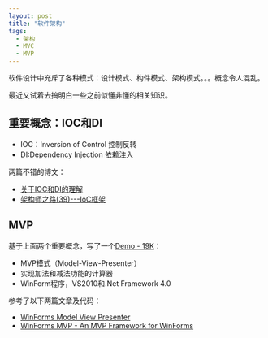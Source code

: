 ```yaml
---
layout: post
title: "软件架构"
tags: 
  - 架构
  - MVC
  - MVP
---
```


软件设计中充斥了各种模式：设计模式、构件模式、架构模式。。。概念令人混乱。

最近又试着去搞明白一些之前似懂非懂的相关知识。

## 重要概念：IOC和DI

* IOC：Inversion of Control 控制反转
* DI:Dependency Injection 依赖注入

两篇不错的博文：

* [关于IOC和DI的理解](http://www.cnblogs.com/niuniu1985/archive/2010/01/13/1646375.html)
* [架构师之路(39)---IoC框架](http://blog.csdn.net/wanghao72214/article/details/3969594)

## MVP

基于上面两个重要概念，写了一个[Demo - 19K](/misc/MVPExample.zip)：

* MVP模式（Model-View-Presenter）
* 实现加法和减法功能的计算器
* WinForm程序，VS2010和.Net Framework 4.0

参考了以下两篇文章及代码：

* [WinForms Model View Presenter](http://www.codeproject.com/Articles/14660/WinForms-Model-View-Presenter)
* [WinForms MVP - An MVP Framework for WinForms](http://www.codeproject.com/Articles/522809/WinForms-MVP-An-MVP-Framework-for-Winforms)







